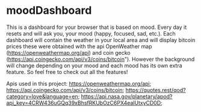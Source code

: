 # moodDashboard
This is a dashboard for your browser that is based on mood. Every day it resets and will ask you, your mood (happy, focused, sad, etc.). Each dashboard will contain the weather in your local area and will display bitcoin prices these were obtained with the api OpenWeather map (https://openweathermap.org/api) and coin gecko (https://api.coingecko.com/api/v3/coins/bitcoin"). However the background will change depending on your mood and each mood has its own extra feature. So feel free to check out all the features!

Apis used in this project:
https://openweathermap.org/api;
https://api.coingecko.com/api/v3/coins/bitcoin;
https://quotes.rest/qod?category=love&language=en;
https://api.nasa.gov/planetary/apod?api_key=4CRW436uGQq39xBhsfRKUbOzC6PX4ealUtxyCD0D;

